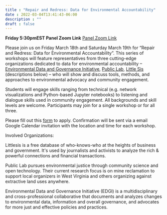 ```yaml
---
title : "Repair and Redress: Data for Environmental Accountability"
date : 2022-03-04T13:41:43-06:00
description : ""
draft : false
---
```


**Friday 5:30pmEST Panel Zoom Link**
[Panel Zoom Link](https://cornell.zoom.us/j/93629723374?pwd=WXJrZFpTdURLQnBJaWJXMmtmTGFyQT09)

Please join us on Friday March 18th and Saturday March 19th for “Repair and Redress: Data for Environmental Accountability”.  This series of workshops will feature representatives from three cutting-edge organizations dedicated to data for environmental accountability –[Environmental Data and Governance Initiative](https://envirodatagov.org/), [Public Lab](https://publiclab.org/), [Little Sis](https://littlesis.org/) (descriptions below) – who will show and discuss tools, methods, and approaches to environmental advocacy and community engagement. 

Students will engage skills ranging from technical (e.g. network visualizations and Python-based Jupyter notebooks) to listening and dialogue skills used in community engagement.  All backgrounds and skill levels are welcome.  Participants may join for a single workshop or for all three. 

Please fill out this [form](https://forms.gle/jygtWTSyF4DjWUPK8) to apply. Confirmation will be sent via a email Google Calendar invitation with the location and time for each workshop.

Involved Organizations: 

Littlesis is a free database of who-knows-who at the heights of business and government. It's used by journalists and activists to analyze the rich & powerful connections and financial transactions.

Public Lab pursues environmental justice through community science and open technology. Their current research focus is on mine reclamation to support local organizers in West Virginia and others organizing against extractive land uses anywhere.

Environmental Data and Governance Initiative (EDGI) is a multidisciplinary and cross-professional collaborative that documents and analyzes changes to environmental data, information and overall governance, and advocates for more just and effective policies and practices.
